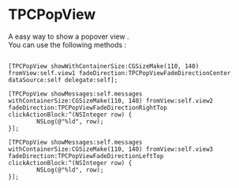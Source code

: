 # TPCPopView
A easy way to show a popover view .<br>
You can use the following methods :<br>

```objc

[TPCPopView showWithContainerSize:CGSizeMake(110, 140) fromView:self.view1 fadeDirection:TPCPopViewFadeDirectionCenter dataSource:self delegate:self];

[TPCPopView showMessages:self.messages withContainerSize:CGSizeMake(110, 140) fromView:self.view2 fadeDirection:TPCPopViewFadeDirectionRightTop clickActionBlock:^(NSInteger row) {
        NSLog(@"%ld", row);
}];

[TPCPopView showMessages:self.messages withContainerSize:CGSizeMake(110, 140) fromView:self.view3 fadeDirection:TPCPopViewFadeDirectionLeftTop clickActionBlock:^(NSInteger row) {
        NSLog(@"%ld", row);
}];
```
